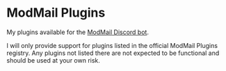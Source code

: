 # ModMail Plugins
My plugins available for the [ModMail Discord bot](https://github.com/kyb3r/modmail).

I will only provide support for plugins listed in the official ModMail Plugins registry. Any plugins not listed there are not expected to be functional and should be used at your own risk.
